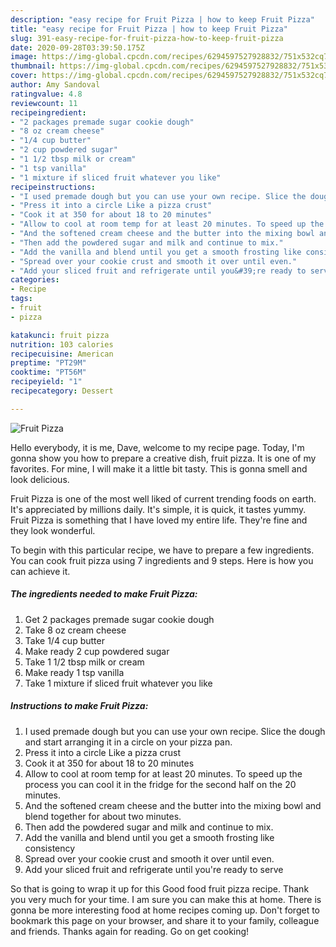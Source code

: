 ```yaml
---
description: "easy recipe for Fruit Pizza | how to keep Fruit Pizza"
title: "easy recipe for Fruit Pizza | how to keep Fruit Pizza"
slug: 391-easy-recipe-for-fruit-pizza-how-to-keep-fruit-pizza
date: 2020-09-28T03:39:50.175Z
image: https://img-global.cpcdn.com/recipes/6294597527928832/751x532cq70/fruit-pizza-recipe-main-photo.jpg
thumbnail: https://img-global.cpcdn.com/recipes/6294597527928832/751x532cq70/fruit-pizza-recipe-main-photo.jpg
cover: https://img-global.cpcdn.com/recipes/6294597527928832/751x532cq70/fruit-pizza-recipe-main-photo.jpg
author: Amy Sandoval
ratingvalue: 4.8
reviewcount: 11
recipeingredient:
- "2 packages premade sugar cookie dough"
- "8 oz cream cheese"
- "1/4 cup butter"
- "2 cup powdered sugar"
- "1 1/2 tbsp milk or cream"
- "1 tsp vanilla"
- "1 mixture if sliced fruit whatever you like"
recipeinstructions:
- "I used premade dough but you can use your own recipe. Slice the dough and start arranging it in a circle on your pizza pan."
- "Press it into a circle Like a pizza crust"
- "Cook it at 350 for about 18 to 20 minutes"
- "Allow to cool at room temp for at least 20 minutes. To speed up the process you can cool it in the fridge for the second half on the 20 minutes."
- "And the softened cream cheese and the butter into the mixing bowl and blend together for about two minutes."
- "Then add the powdered sugar and milk and continue to mix."
- "Add the vanilla and blend until you get a smooth frosting like consistency"
- "Spread over your cookie crust and smooth it over until even."
- "Add your sliced fruit and refrigerate until you&#39;re ready to serve"
categories:
- Recipe
tags:
- fruit
- pizza

katakunci: fruit pizza 
nutrition: 103 calories
recipecuisine: American
preptime: "PT29M"
cooktime: "PT56M"
recipeyield: "1"
recipecategory: Dessert

---
```



![Fruit Pizza](https://img-global.cpcdn.com/recipes/6294597527928832/751x532cq70/fruit-pizza-recipe-main-photo.jpg)

Hello everybody, it is me, Dave, welcome to my recipe page. Today, I'm gonna show you how to prepare a creative dish, fruit pizza. It is one of my favorites. For mine, I will make it a little bit tasty. This is gonna smell and look delicious.



Fruit Pizza is one of the most well liked of current trending foods on earth. It's appreciated by millions daily. It's simple, it is quick, it tastes yummy. Fruit Pizza is something that I have loved my entire life. They're fine and they look wonderful.


To begin with this particular recipe, we have to prepare a few ingredients. You can cook fruit pizza using 7 ingredients and 9 steps. Here is how you can achieve it.

<!--inarticleads1-->

##### The ingredients needed to make Fruit Pizza:

1. Get 2 packages premade sugar cookie dough
1. Take 8 oz cream cheese
1. Take 1/4 cup butter
1. Make ready 2 cup powdered sugar
1. Take 1 1/2 tbsp milk or cream
1. Make ready 1 tsp vanilla
1. Take 1 mixture if sliced fruit whatever you like




<!--inarticleads2-->

##### Instructions to make Fruit Pizza:

1. I used premade dough but you can use your own recipe. Slice the dough and start arranging it in a circle on your pizza pan.
1. Press it into a circle Like a pizza crust
1. Cook it at 350 for about 18 to 20 minutes
1. Allow to cool at room temp for at least 20 minutes. To speed up the process you can cool it in the fridge for the second half on the 20 minutes.
1. And the softened cream cheese and the butter into the mixing bowl and blend together for about two minutes.
1. Then add the powdered sugar and milk and continue to mix.
1. Add the vanilla and blend until you get a smooth frosting like consistency
1. Spread over your cookie crust and smooth it over until even.
1. Add your sliced fruit and refrigerate until you&#39;re ready to serve




So that is going to wrap it up for this Good food fruit pizza recipe. Thank you very much for your time. I am sure you can make this at home. There is gonna be more interesting food at home recipes coming up. Don't forget to bookmark this page on your browser, and share it to your family, colleague and friends. Thanks again for reading. Go on get cooking!
